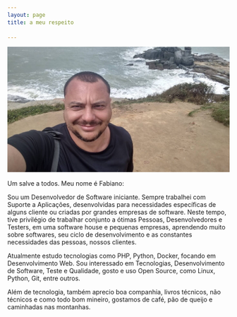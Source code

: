 ```yaml
---
layout: page
title: a meu respeito

---
```

![foto](/img/aboutme/fabiano.jpg)


  Um salve a todos. Meu nome é Fabiano:

  Sou um Desenvolvedor de Software iniciante. Sempre trabalhei com Suporte a Aplicações, desenvolvidas para necessidades específicas de alguns cliente ou criadas por grandes empresas de software. Neste tempo, tive privilégio de trabalhar conjunto a ótimas Pessoas, Desenvolvedores e Testers, em uma software house e pequenas empresas, aprendendo muito sobre softwares, seu ciclo de desenvolvimento e as constantes necessidades das pessoas, nossos clientes.

  Atualmente estudo tecnologias como PHP, Python, Docker, focando em Desenvolvimento Web. Sou interessado em Tecnologias, Desenvolvimento de Software, Teste e Qualidade, gosto e uso Open Source, como Linux, Python, Git, entre outros.

  Além de tecnologia, também aprecio boa companhia, livros técnicos, não técnicos e como todo bom mineiro, gostamos de café, pão de queijo e caminhadas nas montanhas.


